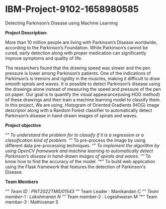 # IBM-Project-9102-1658980585
Detecting Parkinson’s Disease using Machine Learning

**Project Description:**

More than 10 million people are living with Parkinson’s Disease worldwide, according to the Parkinson’s Foundation. While Parkinson’s cannot be cured, early detection along with proper medication can significantly improve symptoms and quality of life.

The researchers found that the drawing speed was slower and the pen pressure is lower among Parkinson’s patients. One of the indications of Parkinson’s is tremors and rigidity in the muscles, making it difficult to draw smooth spirals and waves. It is possible to detect Parkinson’s disease using the drawings alone instead of measuring the speed and pressure of the pen on paper. Our goal is to quantify the visual appearance(using HOG method) of these drawings and then train a machine learning model to classify them. In this project, We are using, Histogram of Oriented Gradients (HOG) image descriptor along with a Random Forest classifier to automatically detect Parkinson’s disease in hand-drawn images of spirals and waves.

**Project objective**

“*” To understand the problem for to classify if it is a regression or a classification kind of problem.
“*” To pre-process the image by using different data pre-processing techniques.
“*” To implement the algorithm by using OpenCV framework and machine learning to automatically detect Parkinson’s disease in hand-drawn images of spirals and waves.
“*” To know how to find the accuracy of the model.
“*” To build web application using the Flask framework that features the detection of Parkinson's Disease.

**Team Members**

“*” Team ID : PNT2022TMID01543
“*” Team Leader : Manikandan C
“*” Team member-1 : Lakshmanan N
“*” Team member-2 : Logeshwaran M
“*” Team member-3 : Mathivanan S








